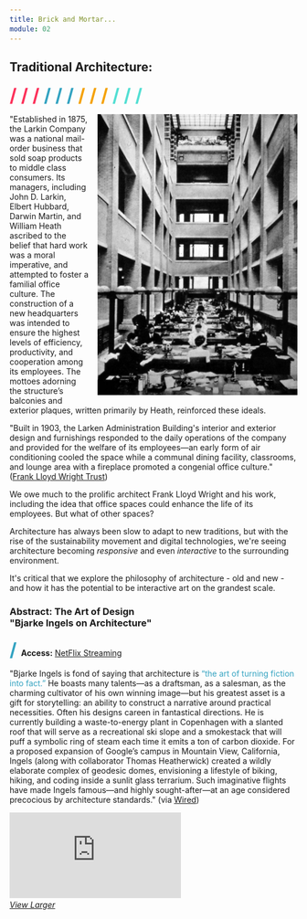 ```yaml
---
title: Brick and Mortar...
module: 02
---
```


## Traditional Architecture:
<span style="color: #FC315A; font-size: xx-large; font-weight: bold">/ / / </span>
<span style="color: #33A3C1; font-size: xx-large; font-weight: bold">/ / / </span>
<span style="color: #F5A205; font-size: xx-large; font-weight: bold">/ / / </span>
<span style="color: #53DFD3; font-size: xx-large; font-weight: bold">/ / /</span>

<p><img src="../imgs/wright-larkin-admin-building.jpg" style="width: 350px; float: right; margin: 0 0 5px 15px; border: none">"Established in 1875, the Larkin Company was a national mail-order business that sold soap products to middle class consumers. Its managers, including John D. Larkin, Elbert Hubbard, Darwin Martin, and William Heath ascribed to the belief that hard work was a moral imperative, and attempted to foster a familial office culture. The construction of a new headquarters was intended to ensure the highest levels of efficiency, productivity, and cooperation among its employees. The mottoes adorning the structure’s balconies and exterior plaques, written primarily by Heath, reinforced these ideals.</p>

<p>"Built in 1903, the Larken Administration Building's interior and exterior design and furnishings responded to the daily operations of the company and provided for the welfare of its employees—an early form of air conditioning cooled the space while a communal dining facility, classrooms, and lounge area with a fireplace promoted a congenial office culture." (<a href="http://flwright.org/researchexplore/wrightbuildings/larkincompanyadministrationbuilding">Frank Lloyd Wright Trust</a>)</p>

We owe much to the prolific architect Frank Lloyd Wright and his work, including the idea that office spaces could enhance the life of its employees. But what of other spaces?

Architecture has always been slow to adapt to new traditions, but with the rise of the sustainability movement and digital technologies, we're seeing architecture becoming _responsive_ and even _interactive_ to the surrounding environment.

It's critical that we explore the philosophy of architecture - old and new - and how it has the potential to be interactive art on the grandest scale.

### Abstract: The Art of Design<br/>"Bjarke Ingels on Architecture"
<span style="color: #33A3C1; font-size: xx-large; font-weight: bold">/ </span>**Access:** [NetFlix Streaming](https://www.netflix.com/title/80093807)

"Bjarke Ingels is fond of saying that architecture is <span style="color: #33A3C1">“the art of turning fiction into fact.”</span> He boasts many talents—as a draftsman, as a salesman, as the charming cultivator of his own winning image—but his greatest asset is a gift for storytelling: an ability to construct a narrative around practical necessities. Often his designs careen in fantastical directions. He is currently building a waste-to-energy plant in Copenhagen with a slanted roof that will serve as a recreational ski slope and a smokestack that will puff a symbolic ring of steam each time it emits a ton of carbon dioxide. For a proposed expansion of Google’s campus in Mountain View, California, Ingels (along with collaborator Thomas Heatherwick) created a wildly elaborate complex of geodesic domes, envisioning a lifestyle of biking, hiking, and coding inside a sunlit glass terrarium. Such imaginative flights have made Ingels famous—and highly sought-after—at an age considered precocious by architecture standards." (via [Wired](https://www.wired.com/2015/09/bjarke-ingels-2-world-trade-center-wtc-2))

<div class="embed-responsive embed-responsive-16by9"><iframe class="embed-responsive-item" src="https://player.vimeo.com/video/236979494?color=FC315A&title=0&byline=0&portrait=0" frameborder="0" allowfullscreen></iframe></div>
<p style="margin: 0"><a href="https://player.vimeo.com/video/236979494?color=FC315A&title=0&byline=0&portrait=0" target="_blank"><i>View Larger</i></a></p>
